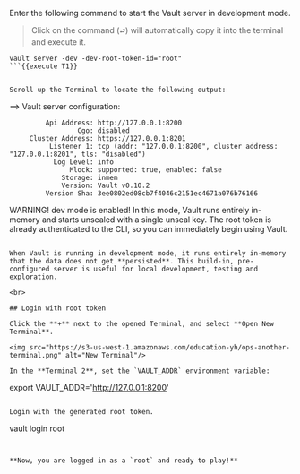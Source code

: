 Enter the following command to start the Vault server in development mode.  

> Click on the command (`⮐`) will automatically copy it into the terminal and execute it.


```
vault server -dev -dev-root-token-id="root"
```{{execute T1}}


Scroll up the Terminal to locate the following output:

```
==> Vault server configuration:

             Api Address: http://127.0.0.1:8200
                     Cgo: disabled
         Cluster Address: https://127.0.0.1:8201
              Listener 1: tcp (addr: "127.0.0.1:8200", cluster address: "127.0.0.1:8201", tls: "disabled")
               Log Level: info
                   Mlock: supported: true, enabled: false
                 Storage: inmem
                 Version: Vault v0.10.2
             Version Sha: 3ee0802ed08cb7f4046c2151ec4671a076b76166

WARNING! dev mode is enabled! In this mode, Vault runs entirely in-memory
and starts unsealed with a single unseal key. The root token is already
authenticated to the CLI, so you can immediately begin using Vault.
```

When Vault is running in development mode, it runs entirely in-memory that the data does not get **persisted**. This build-in, pre-configured server is useful for local development, testing and exploration.

<br>

## Login with root token

Click the **+** next to the opened Terminal, and select **Open New Terminal**.

<img src="https://s3-us-west-1.amazonaws.com/education-yh/ops-another-terminal.png" alt="New Terminal"/>

In the **Terminal 2**, set the `VAULT_ADDR` environment variable:

```
export VAULT_ADDR='http://127.0.0.1:8200'
```{{execute T2}}

Login with the generated root token.

```
vault login root
```{{execute T2}}


**Now, you are logged in as a `root` and ready to play!**
